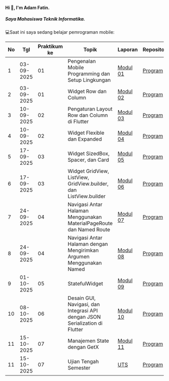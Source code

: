 #### Hi 👋, I'm Adam Fatin. 
##### Saya Mahasiswa Teknik Informatika.

💻Saat ini saya sedang belajar pemrograman mobile:

| No  | Tgl  | Praktikum ke  | Topik  | Laporan | Repository |
| ------------ | ------------ | ------------ | ------------ | ------------ | ------------ | 
|  1 | 03-09-2025  | 01  | Pengenalan Mobile Programming dan Setup Lingkungan  | [Modul 01](https://docs.google.com/document/d/1OyamdvbUcxRZckq7V4EKO2zyRimaH_qAVHTC80iBFuE/edit?tab=t.0 "Modul 01") | [Program](https://github.com/adamftnnn-ui/Modul-1) |
|  2 | 03-09-2025  | 01  | Widget Row dan Column  | [Modul 02](https://docs.google.com/document/d/1OyamdvbUcxRZckq7V4EKO2zyRimaH_qAVHTC80iBFuE/edit?tab=t.ag72e0ulx162 "Modul 02") | [Program](https://github.com/adamftnnn-ui/Modul-2) |
|  3 | 10-09-2025  | 02  | Pengaturan Layout Row dan Column di Flutter  | [Modul 03](https://docs.google.com/document/d/1OyamdvbUcxRZckq7V4EKO2zyRimaH_qAVHTC80iBFuE/edit?tab=t.sou3qv7l5z0d "Modul 03") | [Program](https://github.com/adamftnnn-ui/Modul-3) |
|  4 | 10-09-2025  | 02  | Widget Flexible dan Expanded  | [Modul 04](https://docs.google.com/document/d/1OyamdvbUcxRZckq7V4EKO2zyRimaH_qAVHTC80iBFuE/edit?tab=t.61eka6nq7lsa "Modul 04") | [Program](https://github.com/adamftnnn-ui/Modul-4) |
|  5 |  17-09-2025 | 03  | Widget SizedBox, Spacer, dan Card | [Modul 05](https://docs.google.com/document/d/1OyamdvbUcxRZckq7V4EKO2zyRimaH_qAVHTC80iBFuE/edit?tab=t.efv1pcx8mr2n "Modul 05") | [Program](https://github.com/adamftnnn-ui/Modul-5) |
|  6 |  17-09-2025 | 03  | Widget GridView, ListView, GridView.builder, dan ListView.builder | [Modul 06](https://docs.google.com/document/d/1OyamdvbUcxRZckq7V4EKO2zyRimaH_qAVHTC80iBFuE/edit?tab=t.vpyrsrf8xbri "Modul 06") | [Program](https://github.com/adamftnnn-ui/Modul-6) |
|  7 |  24-09-2025 | 04  | Navigasi Antar Halaman Menggunakan MaterialPageRoute dan Named Route | [Modul 07](https://docs.google.com/document/d/1OyamdvbUcxRZckq7V4EKO2zyRimaH_qAVHTC80iBFuE/edit?tab=t.2li981wztmce "Modul 07") | [Program](https://github.com/adamftnnn-ui/Modul-7) |
|  8 |  24-09-2025 | 04  | Navigasi Antar Halaman dengan Mengirimkan Argumen Menggunakan Named | [Modul 08](https://docs.google.com/document/d/1OyamdvbUcxRZckq7V4EKO2zyRimaH_qAVHTC80iBFuE/edit?tab=t.i9fhgdng1kxk "Modul 08") | [Program](https://github.com/adamftnnn-ui/Modul-8) |
|  9 |  01-10-2025 | 05  |  StatefulWidget | [Modul 09](https://docs.google.com/document/d/1OyamdvbUcxRZckq7V4EKO2zyRimaH_qAVHTC80iBFuE/edit?tab=t.ff6n7hn9y40x "Modul 09") | [Program](https://github.com/adamftnnn-ui/Modul-9) |
|  10 |  08-10-2025 | 06  |  Desain GUI, Navigasi, dan Integrasi API dengan JSON Serialization di Flutter | [Modul 10](https://docs.google.com/document/d/1OyamdvbUcxRZckq7V4EKO2zyRimaH_qAVHTC80iBFuE/edit?tab=t.4cg3ksmpl5lo "Modul 10") | [Program](https://github.com/adamftnnn-ui/Modul-10) |
|  11 |  15-10-2025 | 07  |  Manajemen State dengan GetX | [Modul 11](https://docs.google.com/document/d/1OyamdvbUcxRZckq7V4EKO2zyRimaH_qAVHTC80iBFuE/edit?tab=t.gffgbt2xt27t "Modul 11") | [Program](https://github.com/adamftnnn-ui/Modul-11) |
|  11 |  15-10-2025 | 07  |  Ujian Tengah Semester | [UTS](https://docs.google.com/document/d/1OyamdvbUcxRZckq7V4EKO2zyRimaH_qAVHTC80iBFuE/edit?tab=t.gffgbt2xt27t "UTS") | [Program](https://github.com/adamftnnn-ui/Modul-11) |
